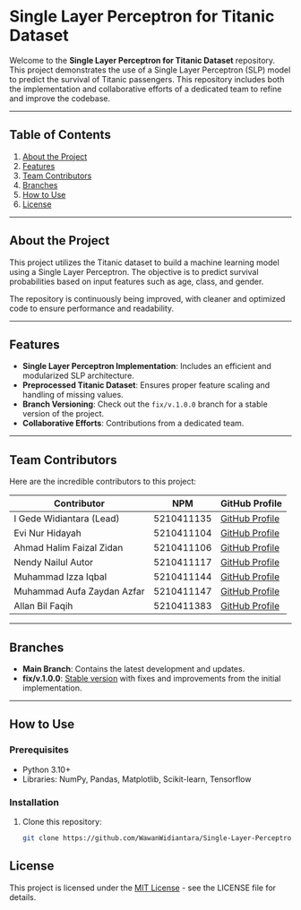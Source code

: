# Single Layer Perceptron for Titanic Dataset

Welcome to the **Single Layer Perceptron for Titanic Dataset** repository. This project demonstrates the use of a Single Layer Perceptron (SLP) model to predict the survival of Titanic passengers. This repository includes both the implementation and collaborative efforts of a dedicated team to refine and improve the codebase.

---

## Table of Contents

1. [About the Project](#about-the-project)
2. [Features](#features)
3. [Team Contributors](#team-contributors)
4. [Branches](#branches)
5. [How to Use](#how-to-use)
6. [License](#license)

---

## About the Project

This project utilizes the Titanic dataset to build a machine learning model using a Single Layer Perceptron. The objective is to predict survival probabilities based on input features such as age, class, and gender.

The repository is continuously being improved, with cleaner and optimized code to ensure performance and readability.

---

## Features

- **Single Layer Perceptron Implementation**: Includes an efficient and modularized SLP architecture.
- **Preprocessed Titanic Dataset**: Ensures proper feature scaling and handling of missing values.
- **Branch Versioning**: Check out the `fix/v.1.0.0` branch for a stable version of the project.
- **Collaborative Efforts**: Contributions from a dedicated team.

---

## Team Contributors

Here are the incredible contributors to this project:

| **Contributor**            | **NPM** | **GitHub Profile**               |
|-----------------------------|----------------|-----------------------------------|
| I Gede Widiantara (Lead)   | 5210411135     | [GitHub Profile](#https://github.com/WawanWidiantara) |
| Evi Nur Hidayah            | 5210411104     | [GitHub Profile](#https://github.com/evinhdy) |
| Ahmad Halim Faizal Zidan   | 5210411106     | [GitHub Profile](#https://github.com/Zidane03) |
| Nendy Nailul Autor         | 5210411117     | [GitHub Profile](#https://github.com/nendynailula) |
| Muhammad Izza Iqbal        | 5210411144     | [GitHub Profile](#https://github.com/izzybug) |
| Muhammad Aufa Zaydan Azfar | 5210411147     | [GitHub Profile](#https://github.com/AufaAzfar) |
| Allan Bil Faqih            | 5210411383     | [GitHub Profile](#https://github.com/allanbil214) |

---

## Branches

- **Main Branch**: Contains the latest development and updates.
- **fix/v.1.0.0**: [Stable version](<https://github.com/WawanWidiantara/Single-Layer-Perceptron/tree/fix/v.1.0.0>) with fixes and improvements from the initial implementation.

---

## How to Use

### Prerequisites

- Python 3.10+
- Libraries: NumPy, Pandas, Matplotlib, Scikit-learn, Tensorflow

### Installation

1. Clone this repository:
   ```bash
   git clone https://github.com/WawanWidiantara/Single-Layer-Perceptron.git
   ```

## License
This project is licensed under the [MIT License](LICENSE) - see the LICENSE file for details.